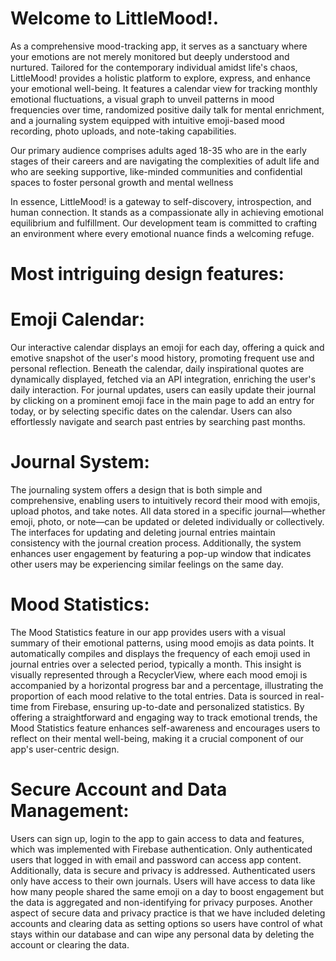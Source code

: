 # Welcome to LittleMood!.

As a comprehensive mood-tracking app, it serves as a sanctuary where your emotions are not merely monitored but deeply understood and nurtured. Tailored for the contemporary individual amidst life's chaos, LittleMood! provides a holistic platform to explore, express, and enhance your emotional well-being. It features a calendar view for tracking monthly emotional fluctuations, a visual graph to unveil patterns in mood frequencies over time, randomized positive daily talk for mental enrichment, and a journaling system equipped with intuitive emoji-based mood recording, photo uploads, and note-taking capabilities. 

Our primary audience comprises adults aged 18-35 who are in the early stages of their careers and are navigating the complexities of adult life and who are seeking supportive, like-minded communities and confidential spaces to foster personal growth and mental wellness

In essence, LittleMood! is a gateway to self-discovery, introspection, and human connection. It stands as a compassionate ally in achieving emotional equilibrium and fulfillment. Our development team is committed to crafting an environment where every emotional nuance finds a welcoming refuge.

# Most intriguing design features: 
# Emoji Calendar: 
Our interactive calendar displays an emoji for each day, offering a quick and emotive snapshot of the user's mood history, promoting frequent use and personal reflection. Beneath the calendar, daily inspirational quotes are dynamically displayed, fetched via an API integration, enriching the user's daily interaction. For journal updates, users can easily update their journal by clicking on a prominent emoji face in the main page to add an entry for today, or by selecting specific dates on the calendar. Users can also effortlessly navigate and search past entries by searching past months. 

# Journal System: 
The journaling system offers a design that is both simple and comprehensive, enabling users to intuitively record their mood with emojis, upload photos, and take notes. All data stored in a specific journal—whether emoji, photo, or note—can be updated or deleted individually or collectively. The interfaces for updating and deleting journal entries maintain consistency with the journal creation process. Additionally, the system enhances user engagement by featuring a pop-up window that indicates other users may be experiencing similar feelings on the same day.

# Mood Statistics: 
The Mood Statistics feature in our app provides users with a visual summary of their emotional patterns, using mood emojis as data points. It automatically compiles and displays the frequency of each emoji used in journal entries over a selected period, typically a month. This insight is visually represented through a RecyclerView, where each mood emoji is accompanied by a horizontal progress bar and a percentage, illustrating the proportion of each mood relative to the total entries. Data is sourced in real-time from Firebase, ensuring up-to-date and personalized statistics. By offering a straightforward and engaging way to track emotional trends, the Mood Statistics feature enhances self-awareness and encourages users to reflect on their mental well-being, making it a crucial component of our app's user-centric design.
# Secure Account and Data Management: 
Users can sign up, login to the app to gain access to data and features, which was implemented with Firebase authentication. Only authenticated users that logged in with email and password can access app content. Additionally, data is secure and privacy is addressed. Authenticated users only have access to their own journals. Users will have access to data like how many people shared the same emoji on a day to boost engagement but the data is aggregated and non-identifying for privacy purposes. Another aspect of secure data and privacy practice is that we have included deleting accounts and clearing data as setting options so users have control of what stays within our database and can wipe any personal data by deleting the account or clearing the data.
